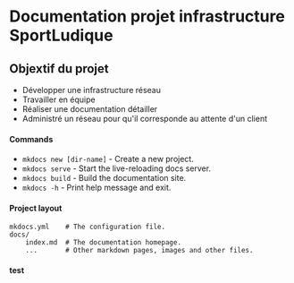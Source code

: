 # Documentation projet infrastructure SportLudique

<!For full documentation visit [mkdocs.org](https://www.mkdocs.org).>

## Objextif du projet 

* Développer une infrastructure réseau
* Travailler en équipe 
* Réaliser une documentation détailler 
* Administré un réseau pour qu'il corresponde au attente d'un client


#### Commands

* `mkdocs new [dir-name]` - Create a new project.
* `mkdocs serve` - Start the live-reloading docs server.
* `mkdocs build` - Build the documentation site.
* `mkdocs -h` - Print help message and exit.

#### Project layout

    mkdocs.yml    # The configuration file.
    docs/
        index.md  # The documentation homepage.
        ...       # Other markdown pages, images and other files.
#### test
